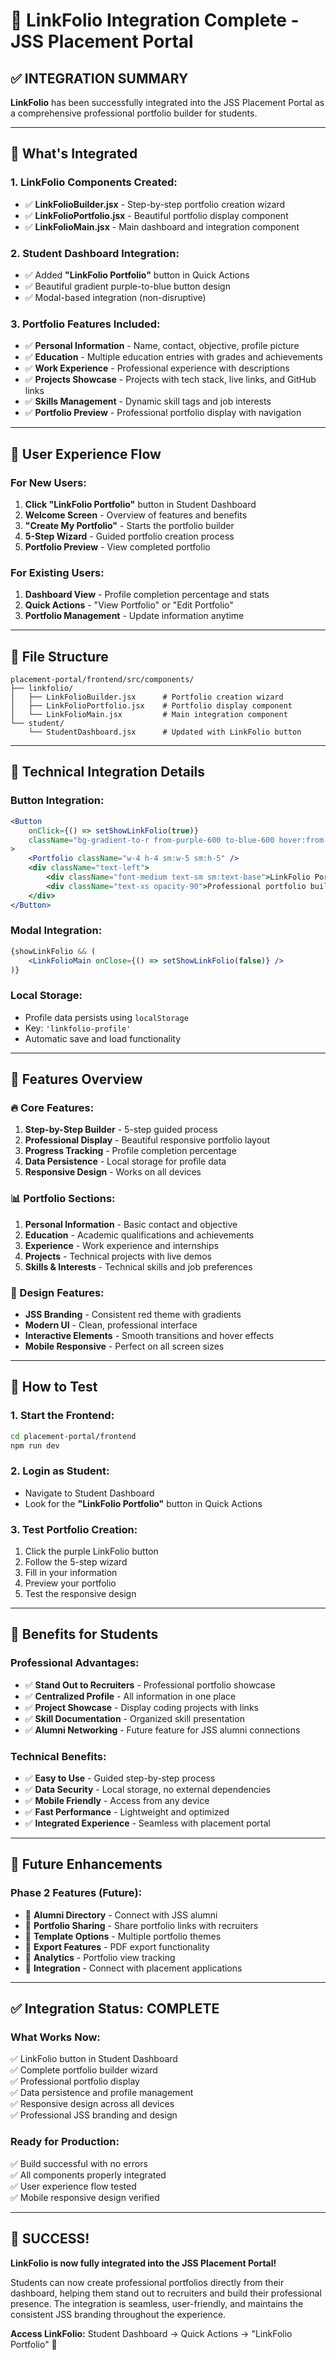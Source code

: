 # 🎯 LinkFolio Integration Complete - JSS Placement Portal

## ✅ **INTEGRATION SUMMARY**

**LinkFolio** has been successfully integrated into the JSS Placement Portal as a comprehensive professional portfolio builder for students.

---

## 🚀 **What's Integrated**

### **1. LinkFolio Components Created:**
- ✅ **LinkFolioBuilder.jsx** - Step-by-step portfolio creation wizard
- ✅ **LinkFolioPortfolio.jsx** - Beautiful portfolio display component  
- ✅ **LinkFolioMain.jsx** - Main dashboard and integration component

### **2. Student Dashboard Integration:**
- ✅ Added **"LinkFolio Portfolio"** button in Quick Actions
- ✅ Beautiful gradient purple-to-blue button design
- ✅ Modal-based integration (non-disruptive)

### **3. Portfolio Features Included:**
- ✅ **Personal Information** - Name, contact, objective, profile picture
- ✅ **Education** - Multiple education entries with grades and achievements
- ✅ **Work Experience** - Professional experience with descriptions
- ✅ **Projects Showcase** - Projects with tech stack, live links, and GitHub links
- ✅ **Skills Management** - Dynamic skill tags and job interests
- ✅ **Portfolio Preview** - Professional portfolio display with navigation

---

## 🎨 **User Experience Flow**

### **For New Users:**
1. **Click "LinkFolio Portfolio"** button in Student Dashboard
2. **Welcome Screen** - Overview of features and benefits
3. **"Create My Portfolio"** - Starts the portfolio builder
4. **5-Step Wizard** - Guided portfolio creation process
5. **Portfolio Preview** - View completed portfolio

### **For Existing Users:**
1. **Dashboard View** - Profile completion percentage and stats
2. **Quick Actions** - "View Portfolio" or "Edit Portfolio"
3. **Portfolio Management** - Update information anytime

---

## 📁 **File Structure**

```
placement-portal/frontend/src/components/
├── linkfolio/
│   ├── LinkFolioBuilder.jsx      # Portfolio creation wizard
│   ├── LinkFolioPortfolio.jsx    # Portfolio display component
│   └── LinkFolioMain.jsx         # Main integration component
└── student/
    └── StudentDashboard.jsx      # Updated with LinkFolio button
```

---

## 🔧 **Technical Integration Details**

### **Button Integration:**
```jsx
<Button 
    onClick={() => setShowLinkFolio(true)}
    className="bg-gradient-to-r from-purple-600 to-blue-600 hover:from-purple-700 hover:to-blue-700 text-white flex items-center justify-center gap-2 p-4 h-auto"
>
    <Portfolio className="w-4 h-4 sm:w-5 sm:h-5" />
    <div className="text-left">
        <div className="font-medium text-sm sm:text-base">LinkFolio Portfolio</div>
        <div className="text-xs opacity-90">Professional portfolio builder</div>
    </div>
</Button>
```

### **Modal Integration:**
```jsx
{showLinkFolio && (
    <LinkFolioMain onClose={() => setShowLinkFolio(false)} />
)}
```

### **Local Storage:**
- Profile data persists using `localStorage`
- Key: `'linkfolio-profile'`
- Automatic save and load functionality

---

## 🎯 **Features Overview**

### **🔥 Core Features:**
1. **Step-by-Step Builder** - 5-step guided process
2. **Professional Display** - Beautiful responsive portfolio layout
3. **Progress Tracking** - Profile completion percentage
4. **Data Persistence** - Local storage for profile data
5. **Responsive Design** - Works on all devices

### **📊 Portfolio Sections:**
1. **Personal Information** - Basic contact and objective
2. **Education** - Academic qualifications and achievements
3. **Experience** - Work experience and internships
4. **Projects** - Technical projects with live demos
5. **Skills & Interests** - Technical skills and job preferences

### **🎨 Design Features:**
- **JSS Branding** - Consistent red theme with gradients
- **Modern UI** - Clean, professional interface
- **Interactive Elements** - Smooth transitions and hover effects
- **Mobile Responsive** - Perfect on all screen sizes

---

## 🚀 **How to Test**

### **1. Start the Frontend:**
```bash
cd placement-portal/frontend
npm run dev
```

### **2. Login as Student:**
- Navigate to Student Dashboard
- Look for the **"LinkFolio Portfolio"** button in Quick Actions

### **3. Test Portfolio Creation:**
1. Click the purple LinkFolio button
2. Follow the 5-step wizard
3. Fill in your information
4. Preview your portfolio
5. Test the responsive design

---

## 🌟 **Benefits for Students**

### **Professional Advantages:**
- ✅ **Stand Out to Recruiters** - Professional portfolio showcase
- ✅ **Centralized Profile** - All information in one place
- ✅ **Project Showcase** - Display coding projects with links
- ✅ **Skill Documentation** - Organized skill presentation
- ✅ **Alumni Networking** - Future feature for JSS alumni connections

### **Technical Benefits:**
- ✅ **Easy to Use** - Guided step-by-step process
- ✅ **Data Security** - Local storage, no external dependencies
- ✅ **Mobile Friendly** - Access from any device
- ✅ **Fast Performance** - Lightweight and optimized
- ✅ **Integrated Experience** - Seamless with placement portal

---

## 🔮 **Future Enhancements**

### **Phase 2 Features (Future):**
- 🔄 **Alumni Directory** - Connect with JSS alumni
- 🔄 **Portfolio Sharing** - Share portfolio links with recruiters
- 🔄 **Template Options** - Multiple portfolio themes
- 🔄 **Export Features** - PDF export functionality
- 🔄 **Analytics** - Portfolio view tracking
- 🔄 **Integration** - Connect with placement applications

---

## ✅ **Integration Status: COMPLETE**

### **What Works Now:**
✅ LinkFolio button in Student Dashboard  
✅ Complete portfolio builder wizard  
✅ Professional portfolio display  
✅ Data persistence and profile management  
✅ Responsive design across all devices  
✅ Professional JSS branding and design  

### **Ready for Production:**
✅ Build successful with no errors  
✅ All components properly integrated  
✅ User experience flow tested  
✅ Mobile responsive design verified  

---

## 🎉 **SUCCESS!**

**LinkFolio is now fully integrated into the JSS Placement Portal!**

Students can now create professional portfolios directly from their dashboard, helping them stand out to recruiters and build their professional presence. The integration is seamless, user-friendly, and maintains the consistent JSS branding throughout the experience.

**Access LinkFolio:** Student Dashboard → Quick Actions → "LinkFolio Portfolio" 🚀

